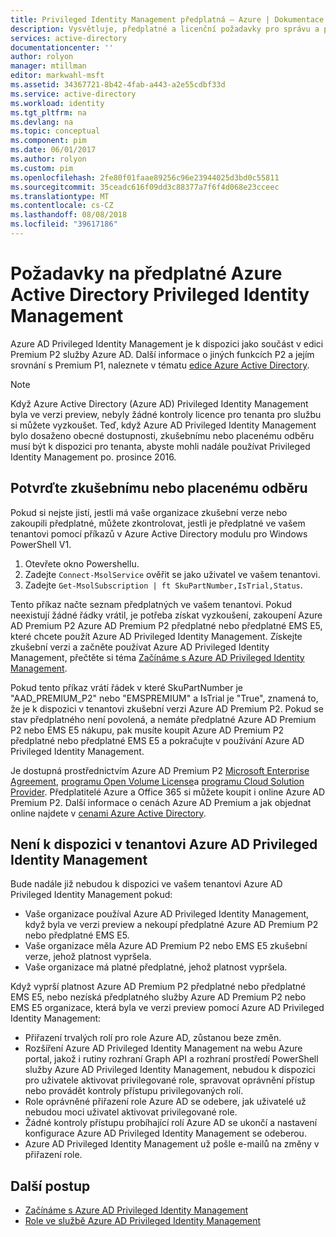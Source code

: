 ```yaml
---
title: Privileged Identity Management předplatná – Azure | Dokumentace Microsoftu
description: Vysvětluje, předplatné a licenční požadavky pro správu a použití ve vašem tenantovi Azure AD Privileged Identity Management
services: active-directory
documentationcenter: ''
author: rolyon
manager: mtillman
editor: markwahl-msft
ms.assetid: 34367721-8b42-4fab-a443-a2e55cdbf33d
ms.service: active-directory
ms.workload: identity
ms.tgt_pltfrm: na
ms.devlang: na
ms.topic: conceptual
ms.component: pim
ms.date: 06/01/2017
ms.author: rolyon
ms.custom: pim
ms.openlocfilehash: 2fe80f01faae89256c96e23944025d3bd0c55811
ms.sourcegitcommit: 35ceadc616f09dd3c88377a7f6f4d068e23cceec
ms.translationtype: MT
ms.contentlocale: cs-CZ
ms.lasthandoff: 08/08/2018
ms.locfileid: "39617186"
---
```

# <a name="azure-active-directory-privileged-identity-management-subscription-requirements"></a>Požadavky na předplatné Azure Active Directory Privileged Identity Management

Azure AD Privileged Identity Management je k dispozici jako součást v edici Premium P2 služby Azure AD. Další informace o jiných funkcích P2 a jejím srovnání s Premium P1, naleznete v tématu [edice Azure Active Directory](../active-directory-editions.md).

>[!NOTE]
Když Azure Active Directory (Azure AD) Privileged Identity Management byla ve verzi preview, nebyly žádné kontroly licence pro tenanta pro službu si můžete vyzkoušet.  Teď, když Azure AD Privileged Identity Management bylo dosaženo obecné dostupnosti, zkušebnímu nebo placenému odběru musí být k dispozici pro tenanta, abyste mohli nadále používat Privileged Identity Management po. prosince 2016.
  

## <a name="confirm-your-trial-or-paid-subscription"></a>Potvrďte zkušebnímu nebo placenému odběru

Pokud si nejste jistí, jestli má vaše organizace zkušební verze nebo zakoupili předplatné, můžete zkontrolovat, jestli je předplatné ve vašem tenantovi pomocí příkazů v Azure Active Directory modulu pro Windows PowerShell V1. 
1. Otevřete okno Powershellu.
2. Zadejte `Connect-MsolService` ověřit se jako uživatel ve vašem tenantovi.
3. Zadejte `Get-MsolSubscription | ft SkuPartNumber,IsTrial,Status`.

Tento příkaz načte seznam předplatných ve vašem tenantovi. Pokud neexistují žádné řádky vrátil, je potřeba získat vyzkoušení, zakoupení Azure AD Premium P2 Azure AD Premium P2 předplatné nebo předplatné EMS E5, které chcete použít Azure AD Privileged Identity Management.  Získejte zkušební verzi a začněte používat Azure AD Privileged Identity Management, přečtěte si téma [Začínáme s Azure AD Privileged Identity Management](pim-getting-started.md).

Pokud tento příkaz vrátí řádek v které SkuPartNumber je "AAD_PREMIUM_P2" nebo "EMSPREMIUM" a IsTrial je "True", znamená to, že je k dispozici v tenantovi zkušební verzi Azure AD Premium P2.  Pokud se stav předplatného není povolená, a nemáte předplatné Azure AD Premium P2 nebo EMS E5 nákupu, pak musíte koupit Azure AD Premium P2 předplatné nebo předplatné EMS E5 a pokračujte v používání Azure AD Privileged Identity Management.

Je dostupná prostřednictvím Azure AD Premium P2 [Microsoft Enterprise Agreement](https://www.microsoft.com/en-us/licensing/licensing-programs/enterprise.aspx), [programu Open Volume License](https://www.microsoft.com/en-us/licensing/licensing-programs/open-license.aspx)a [programu Cloud Solution Provider](https://partner.microsoft.com/en-US/cloud-solution-provider). Předplatitelé Azure a Office 365 si můžete koupit i online Azure AD Premium P2.  Další informace o cenách Azure AD Premium a jak objednat online najdete v [cenami Azure Active Directory](https://azure.microsoft.com/pricing/details/active-directory/).

## <a name="azure-ad-privileged-identity-management-is-not-available-in-tenant"></a>Není k dispozici v tenantovi Azure AD Privileged Identity Management

Bude nadále již nebudou k dispozici ve vašem tenantovi Azure AD Privileged Identity Management pokud:
- Vaše organizace používal Azure AD Privileged Identity Management, když byla ve verzi preview a nekoupí předplatné Azure AD Premium P2 nebo předplatné EMS E5.
- Vaše organizace měla Azure AD Premium P2 nebo EMS E5 zkušební verze, jehož platnost vypršela.
- Vaše organizace má platné předplatné, jehož platnost vypršela.

Když vyprší platnost Azure AD Premium P2 předplatné nebo předplatné EMS E5, nebo nezíská předplatného služby Azure AD Premium P2 nebo EMS E5 organizace, která byla ve verzi preview pomocí Azure AD Privileged Identity Management:

- Přiřazení trvalých rolí pro role Azure AD, zůstanou beze změn.
- Rozšíření Azure AD Privileged Identity Management na webu Azure portal, jakož i rutiny rozhraní Graph API a rozhraní prostředí PowerShell služby Azure AD Privileged Identity Management, nebudou k dispozici pro uživatele aktivovat privilegované role, spravovat oprávnění přístup nebo provádět kontroly přístupu privilegovaných rolí.
- Role oprávněné přiřazení role Azure AD se odebere, jak uživatelé už nebudou moci uživatel aktivovat privilegované role.
- Žádné kontroly přístupu probíhající rolí Azure AD se ukončí a nastavení konfigurace Azure AD Privileged Identity Management se odeberou.
- Azure AD Privileged Identity Management už pošle e-mailů na změny v přiřazení role.

## <a name="next-steps"></a>Další postup

- [Začínáme s Azure AD Privileged Identity Management](pim-getting-started.md)
- [Role ve službě Azure AD Privileged Identity Management](pim-roles.md)
